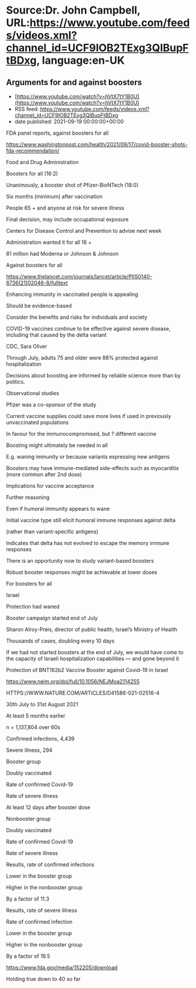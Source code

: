 # Source:Dr. John Campbell, URL:https://www.youtube.com/feeds/videos.xml?channel_id=UCF9IOB2TExg3QIBupFtBDxg, language:en-UK

## Arguments for and against boosters
 - [https://www.youtube.com/watch?v=hVtX7tY1B0U](https://www.youtube.com/watch?v=hVtX7tY1B0U)
 - RSS feed: https://www.youtube.com/feeds/videos.xml?channel_id=UCF9IOB2TExg3QIBupFtBDxg
 - date published: 2021-09-19 00:00:00+00:00

FDA panel reports, against boosters for all

https://www.washingtonpost.com/health/2021/09/17/covid-booster-shots-fda-recommendation/

Food and Drug Administration

Boosters for all (16:2)

Unanimously, a booster shot of Pfizer-BioNTech (18:0)

Six months (minimum) after vaccination

People 65 + and anyone at risk for severe illness

Final decision, may include occupational exposure

Centers for Disease Control and Prevention to advise next week

Administration wanted it for all 16 +

81 million had Moderna or Johnson & Johnson

Against boosters for all

https://www.thelancet.com/journals/lancet/article/PIIS0140-6736(21)02046-8/fulltext

Enhancing immunity in vaccinated people is appealing

Should be evidence-based

Consider the benefits and risks for individuals and society

COVID-19 vaccines continue to be effective against severe disease, including that caused by the delta variant

CDC, Sara Oliver

Through July, adults 75 and older were 88%
protected against hospitalization

Decisions about boosting are informed by reliable science more than by politics. 

Observational studies

Pfizer was a co-sponsor of the study

Current vaccine supplies could save more lives if used in previously unvaccinated populations

In favour for the immunocompromised, but ? different vaccine

Boosting might ultimately be needed in all

E.g. waning immunity or because variants expressing new antigens

Boosters may have immune-mediated side-effects such as myocarditis (more common after 2nd dose)

Implications for vaccine acceptance

Further reasoning

Even if humoral immunity appears to wane

Initial vaccine type still elicit humoral immune responses against delta

 (rather than variant-specific antigens)

Indicates that delta has not evolved to escape the memory immune responses

There is an opportunity now to study variant-based boosters

Robust booster responses might be achievable at lower doses

For boosters for all

Israel

Protection had waned

Booster campaign started end of July

Sharon Alroy-Preis, director of public health, Israel’s Ministry of Health

Thousands of cases, doubling every 10 days

If we had not started boosters at the end of July, we would have come to the capacity of Israeli hospitalization capabilities — and gone beyond it

Protection of BNT162b2 Vaccine Booster against Covid-19 in Israel

https://www.nejm.org/doi/full/10.1056/NEJMoa2114255

HTTPS://WWW.NATURE.COM/ARTICLES/D41586-021-02516-4

30th July to 31st August 2021

At least 5 months earlier

n = 1,137,804 over 60s

Confirmed infections, 4,439

Severe illness, 294

Booster group

Doubly vaccinated

Rate of confirmed Covid-19

Rate of severe illness

At least 12 days after booster dose

Nonbooster group

Doubly vaccinated

Rate of confirmed Covid-19

Rate of severe illness

Results, rate of confirmed infections

Lower in the booster group

Higher in the nonbooster group

By a factor of 11.3

Results, rate of severe illness

Rate of confirmed infection

Lower in the booster group

Higher in the nonbooster group

By a factor of 19.5

https://www.fda.gov/media/152205/download

Holding true down to 40 so far


